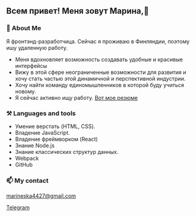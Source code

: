 ## Всем привет! Меня зовут Марина,👋

### 🔭 About Me

Я фронтэнд-разработчица. 
Сейчас я проживаю в Финляндии, поэтому ишу удаленную работу.

* Меня вдохновляет возможность создавать удобные и красивые интерфейсы
* Вижу в этой сфере неограниченные возможности для развития и хочу стать частью этой динамичной и перспективной индустрии.
* Хочу найти команду единомышленников в которой буду учиться новому.
* Я сейчас активно ищу работу. [Вот мое резюме](https://disk.yandex.ru/i/BohbjzubxpUGWQ)

### ⚒️ Languages and tools

- Умение верстать (HTML, CSS). 
- Владение JavaScript. 
- Владение фреймворком (React)
- Знание Node.js
- Знание классических структур данных. 
- Webpack
- GitHub

### 📫 My contact

marineska4427@gmail.com

[Telegram](https://t.me/marineska_mi)


<!--
**Marina4427/Marina4427** is a ✨ _special_ ✨ repository because its `README.md` (this file) appears on your GitHub profile.

Here are some ideas to get you started:

- 🔭 I’m currently working on ...
- 🌱 I’m currently learning ...
- 👯 I’m looking to collaborate on ...
- 🤔 I’m looking for help with ...
- 💬 Ask me about ...
- 📫 How to reach me: ...
- 😄 Pronouns: ...
- ⚡ Fun fact: ...
-->
